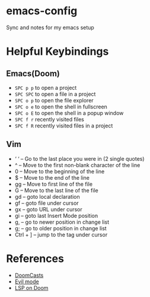 # emacs-config
Sync and notes for my emacs setup

# Helpful Keybindings

## Emacs(Doom)

- `SPC p p` to open a project
- `SPC SPC` to open a file in a project
- `SPC o p` to open the file explorer 
- `SPC o e` to open the shell in fullscreen
- `SPC o E` to open the shell in a popup window
- `SPC f r` recently visited files
- `SPC f R` recently visited files in a project

## Vim

- ‘ ‘ – Go to the last place you were in (2 single quotes)
- ^ – Move to the first non-blank character of the line
- 0 – Move to the beginning of the line
- $ – Move to the end of the line
- gg – Move to first line of the file
- G – Move to the last line of the file
- gd – goto local declaration
- gf – goto file under cursor
- gx – goto URL under cursor
- gi – goto last Insert Mode position
- g, – go to newer position in change list
- g; – go to older position in change list
- Ctrl + ] – jump to the tag under cursor


# References
- [DoomCasts](https://www.youtube.com/playlist?list=PLhXZp00uXBk4np17N39WvB80zgxlZfVwj)
- [Evil mode](https://github.com/emacs-evil/evil)
- [LSP on Doom](https://discourse.doomemacs.org/t/set-up-lsp-mode-or-eglot-for-insert-language-here/62)
